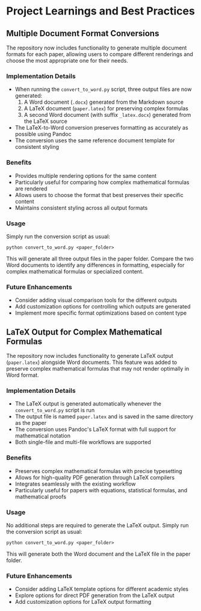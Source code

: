 # Project Learnings and Best Practices

## Multiple Document Format Conversions

The repository now includes functionality to generate multiple document formats for each paper, allowing users to compare different renderings and choose the most appropriate one for their needs.

### Implementation Details

- When running the `convert_to_word.py` script, three output files are now generated:
  1. A Word document (`.docx`) generated from the Markdown source
  2. A LaTeX document (`paper.latex`) for preserving complex formulas
  3. A second Word document (with suffix `_latex.docx`) generated from the LaTeX source
- The LaTeX-to-Word conversion preserves formatting as accurately as possible using Pandoc
- The conversion uses the same reference document template for consistent styling

### Benefits

- Provides multiple rendering options for the same content
- Particularly useful for comparing how complex mathematical formulas are rendered
- Allows users to choose the format that best preserves their specific content
- Maintains consistent styling across all output formats

### Usage

Simply run the conversion script as usual:

```
python convert_to_word.py <paper_folder>
```

This will generate all three output files in the paper folder. Compare the two Word documents to identify any differences in formatting, especially for complex mathematical formulas or specialized content.

### Future Enhancements

- Consider adding visual comparison tools for the different outputs
- Add customization options for controlling which outputs are generated
- Implement more specific format optimizations based on content type

## LaTeX Output for Complex Mathematical Formulas

The repository now includes functionality to generate LaTeX output (`paper.latex`) alongside Word documents. This feature was added to preserve complex mathematical formulas that may not render optimally in Word format.

### Implementation Details

- The LaTeX output is generated automatically whenever the `convert_to_word.py` script is run
- The output file is named `paper.latex` and is saved in the same directory as the paper
- The conversion uses Pandoc's LaTeX format with full support for mathematical notation
- Both single-file and multi-file workflows are supported

### Benefits

- Preserves complex mathematical formulas with precise typesetting
- Allows for high-quality PDF generation through LaTeX compilers
- Integrates seamlessly with the existing workflow
- Particularly useful for papers with equations, statistical formulas, and mathematical proofs

### Usage

No additional steps are required to generate the LaTeX output. Simply run the conversion script as usual:

```
python convert_to_word.py <paper_folder>
```

This will generate both the Word document and the LaTeX file in the paper folder.

### Future Enhancements

- Consider adding LaTeX template options for different academic styles
- Explore options for direct PDF generation from the LaTeX output
- Add customization options for LaTeX output formatting
